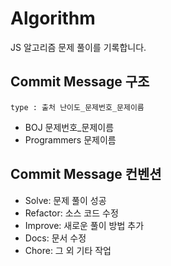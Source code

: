 # Algorithm
JS 알고리즘 문제 풀이를 기록합니다. 

## Commit Message 구조

`type : 출처 난이도_문제번호_문제이름` <br>
- BOJ 문제번호_문제이름 <br>
- Programmers 문제이름 <br>
       
## Commit Message 컨벤션

- Solve: 문제 풀이 성공
- Refactor: 소스 코드 수정
- Improve: 새로운 풀이 방법 추가
- Docs: 문서 수정
- Chore: 그 외 기타 작업
